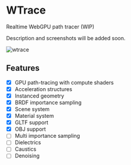 # WTrace

Realtime WebGPU path tracer (WIP)

Description and screenshots will be added soon.

![wtrace](https://github.com/alpcihan/wtrace/assets/37274614/03900352-f8b5-44da-bb95-3d8ead83b607)


## Features
- [x] GPU path-tracing with compute shaders
- [x] Acceleration structures
- [x] Instanced geometry
- [x] BRDF importance sampling
- [x] Scene system 
- [x] Material system
- [x] GLTF support
- [x] OBJ support
- [ ] Multi importance sampling
- [ ] Dielectrics
- [ ] Caustics
- [ ] Denoising
